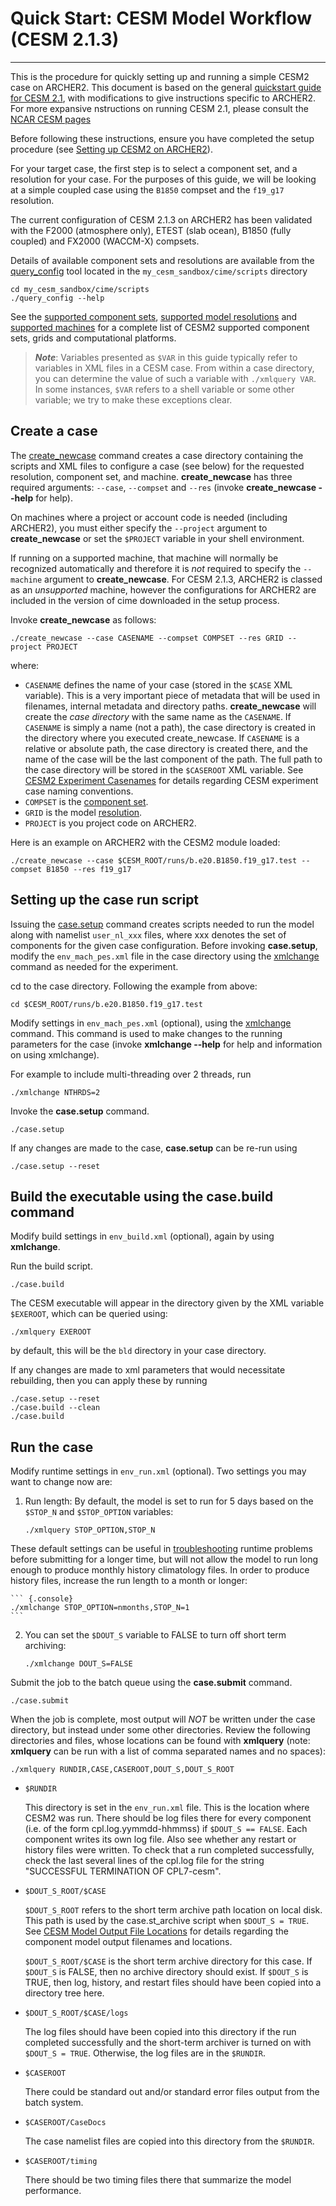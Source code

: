 # Quick Start: CESM Model Workflow (CESM 2.1.3)
---

This is the procedure for quickly setting up and running a simple CESM2 case on ARCHER2. This document is based on the general [quickstart guide for CESM 2.1](https://escomp.github.io/CESM/versions/cesm2.1/html/quickstart.html), with modifications to give instructions specific to ARCHER2. For more expansive nstructions on running CESM 2.1, please consult the [NCAR CESM pages](https://escomp.github.io/CESM/versions/cesm2.1/html/introduction.html)

Before following these instructions, ensure you have completed the setup procedure (see [Setting up CESM2 on ARCHER2](cesm213_setup.md)).

For your target case, the first step is to select a component set, and a resolution for your case. For the purposes of this guide, we will be looking at a simple coupled case using the `B1850` compset and the `f19_g17` resolution.

The current configuration of CESM 2.1.3 on ARCHER2 has been validated with the F2000 (atmosphere only), ETEST (slab ocean), B1850 (fully coupled) and FX2000 (WACCM-X) compsets.

[comment]: # (Give a link to white paper here discussing testing and validation runs etc. once prepared)

Details of available component sets and resolutions are available from the [query_config](http://esmci.github.io/cime/versions/master/html/users_guide/introduction-and-overview.html#discovering-available-cases-with-query-config) tool located in the `my_cesm_sandbox/cime/scripts` directory

``` {.console}
cd my_cesm_sandbox/cime/scripts
./query_config --help
```

See the [supported component
sets](http://www.cesm.ucar.edu/models/cesm2/config/compsets.html), [supported model
resolutions](http://www.cesm.ucar.edu/models/cesm2/config/grids.html) and [supported machines](http://www.cesm.ucar.edu/models/cesm2/config/machines.html) for a complete list of CESM2 supported component sets, grids and computational platforms.

> **_Note_**:
Variables presented as `$VAR` in this guide typically refer to variables in XML files in a CESM case. From within a case directory, you can determine the value of such a variable with `./xmlquery VAR`. In some instances, `$VAR` refers to a shell variable or some other variable; we try to make these exceptions clear.

## Create a case

The [create_newcase](http://esmci.github.io/cime/versions/master/html/users_guide/create-a-case.html) command creates a case directory containing the scripts and XML files to configure a case (see below) for the requested resolution, component set, and machine. **create_newcase** has three required arguments: `--case`, `--compset` and `--res` (invoke **create_newcase \--help** for help).

On machines where a project or account code is needed (including ARCHER2), you must either specify the `--project` argument to **create_newcase** or set the `$PROJECT` variable in your shell environment.

If running on a supported machine, that machine will normally be recognized automatically and therefore it is *not* required to specify the `--machine` argument to **create_newcase**. For CESM 2.1.3, ARCHER2 is classed as an *unsupported* machine, however the configurations for ARCHER2 are included in the version of cime downloaded in the setup process.

Invoke **create_newcase** as follows:

``` {.console}
./create_newcase --case CASENAME --compset COMPSET --res GRID --project PROJECT
```

where:

-   `CASENAME` defines the name of your case (stored in the `$CASE` XML     variable). This is a very important piece of metadata that will be     used in filenames, internal metadata and directory paths.     **create_newcase** will create the *case directory* with the same     name as the `CASENAME`. If `CASENAME` is simply a name (not a path),     the case directory is created in the directory where you executed     create_newcase. If `CASENAME` is a relative or absolute path, the     case directory is created there, and the name of the case will be     the last component of the path. The full path to the case directory     will be stored in the `$CASEROOT` XML variable. See [CESM2     Experiment     Casenames](http://www.cesm.ucar.edu/models/cesm2/naming_conventions.html#casenames)     for details regarding CESM experiment case naming conventions.
-   `COMPSET` is the [component set](http://www.cesm.ucar.edu/models/cesm2/config/compsets.html).
-   `GRID` is the model
    [resolution](http://www.cesm.ucar.edu/models/cesm2/config/grids.html).
-   `PROJECT` is you project code on ARCHER2.

Here is an example on ARCHER2 with the CESM2 module loaded:

``` {.console}
./create_newcase --case $CESM_ROOT/runs/b.e20.B1850.f19_g17.test --compset B1850 --res f19_g17
```

## Setting up the case run script

Issuing the [case.setup](http://esmci.github.io/cime/versions/master/html/users_guide/setting-up-a-case.html) command creates scripts needed to run the model along with namelist `user_nl_xxx` files, where xxx denotes the set of components for the given case configuration. Before invoking **case.setup**, modify the `env_mach_pes.xml` file in the case directory using the [xmlchange](http://esmci.github.io/cime/versions/master/html/Tools_user/xmlchange.html) command as needed for the experiment.

cd to the case directory. Following the example from above:

``` {.console}
cd $CESM_ROOT/runs/b.e20.B1850.f19_g17.test
```

Modify settings in `env_mach_pes.xml` (optional), using the [xmlchange](http://esmci.github.io/cime/versions/master/html/Tools_user/xmlchange.html) command. This command is used to make changes to the running parameters for the case (invoke **xmlchange \--help** for help and information on using xmlchange).

For example to include multi-threading over 2 threads, run

```{.console}
./xmlchange NTHRDS=2
```
Invoke the **case.setup** command.

``` {.console}
./case.setup
```

If any changes are made to the case, **case.setup** can be re-run using

``` {.console}
./case.setup --reset
```

## Build the executable using the case.build command

Modify build settings in `env_build.xml` (optional), again by using **xmlchange**.

Run the build script.

``` {.console}
./case.build
```

The CESM executable will appear in the directory given by the XML
variable `$EXEROOT`, which can be queried using:

``` {.console}
./xmlquery EXEROOT
```

by default, this will be the `bld` directory in your case directory.

If any changes are made to xml parameters that would necessitate rebuilding, then you can apply these by running

``` {.console}
./case.setup --reset
./case.build --clean
./case.build
```


## Run the case

Modify runtime settings in `env_run.xml` (optional). Two settings you may want to change now are:

1.  Run length: By default, the model is set to run for 5 days based on the `$STOP_N` and `$STOP_OPTION` variables:

    ``` {.console}
    ./xmlquery STOP_OPTION,STOP_N
    ```

  These default settings can be useful in [troubleshooting](http://esmci.github.io/cime/versions/master/html/users_guide/troubleshooting.html) runtime problems before submitting for a longer time, but will not allow the model to run long enough to produce monthly history climatology files. In order to produce history files, increase the run length to a month or longer:

    ``` {.console}
    ./xmlchange STOP_OPTION=nmonths,STOP_N=1
    ```

2.  You can set the `$DOUT_S` variable to FALSE to turn off short term archiving:

    ``` {.console}
    ./xmlchange DOUT_S=FALSE
    ```

Submit the job to the batch queue using the **case.submit** command.

``` {.console}
./case.submit
```

When the job is complete, most output will *NOT* be written under the case directory, but instead under some other directories. Review the following directories and files,
whose locations can be found with **xmlquery** (note: **xmlquery** can
be run with a list of comma separated names and no spaces):

``` {.console}
./xmlquery RUNDIR,CASE,CASEROOT,DOUT_S,DOUT_S_ROOT
```

-   `$RUNDIR`

    This directory is set in the `env_run.xml` file. This is the location where CESM2 was run. There should be log files there for every component (i.e. of the form cpl.log.yymmdd-hhmmss) if `$DOUT_S == FALSE`. Each component writes its own log file. Also see whether any restart or history files were written. To check that a run completed successfully, check the last several lines of the cpl.log file for the string \"SUCCESSFUL TERMINATION OF CPL7-cesm\".

-   `$DOUT_S_ROOT/$CASE`

    `$DOUT_S_ROOT` refers to the short term archive path location on local disk. This path is used by the case.st_archive script when `$DOUT_S = TRUE`. See [CESM Model Output File Locations](http://www.cesm.ucar.edu/models/cesm2/naming_conventions.html#modelOutputLocations) for details regarding the component model output filenames and locations.

    `$DOUT_S_ROOT/$CASE` is the short term archive directory for this case. If `$DOUT_S` is FALSE, then no archive directory should exist. If `$DOUT_S` is TRUE, then log, history, and restart files should have been copied into a directory tree here.

-   `$DOUT_S_ROOT/$CASE/logs`

    The log files should have been copied into this directory if the run completed successfully and the short-term archiver is turned on with `$DOUT_S = TRUE`. Otherwise, the log files are in the `$RUNDIR`.

-   `$CASEROOT`

    There could be standard out and/or standard error files output from the batch system.

-   `$CASEROOT/CaseDocs`

    The case namelist files are copied into this directory from the `$RUNDIR`.

-   `$CASEROOT/timing`

    There should be two timing files there that summarize the model performance.
